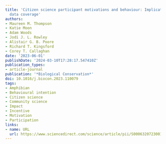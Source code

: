 ```yaml
---
title: 'Citizen science participant motivations and behaviour: Implications for biodiversity
  data coverage'
authors:
- Maureen M. Thompson
- Katie Moon
- Adam Woods
- Jodi J. L. Rowley
- Alistair G. B. Poore
- Richard T. Kingsford
- Corey T. Callaghan
date: '2023-06-01'
publishDate: '2024-03-10T17:28:17.547410Z'
publication_types:
- article-journal
publication: '*Biological Conservation*'
doi: 10.1016/j.biocon.2023.110079
tags:
- Amphibian
- Behavioural intention
- Citizen science
- Community science
- Impact
- Incentive
- Motivation
- Participation
links:
- name: URL
  url: https://www.sciencedirect.com/science/article/pii/S0006320723001805
---
```

